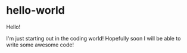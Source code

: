 # hello-world

Hello!

I'm just starting out in the coding world!
Hopefully soon I will be able to write some awesome code!
